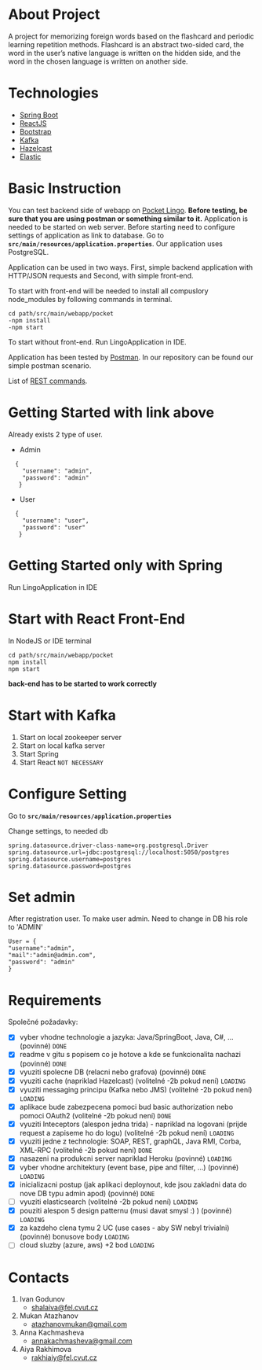 # About Project
A project for memorizing foreign words based on the flashcard and periodic learning repetition methods. 
Flashcard is an abstract two-sided card, the word in the user’s native language is written on the hidden side,
and the word in the chosen language is written on another side.

# Technologies
- [Spring Boot](https://spring.io/)
- [ReactJS](https://reactjs.org/)
- [Bootstrap](https://react-bootstrap.github.io/)
- [Kafka](https://kafka.apache.org)
- [Hazelcast](https://hazelcast.com)
- [Elastic](https://en.wikipedia.org/wiki/Elasticsearch)

# Basic Instruction
You can test backend side of webapp on [Pocket Lingo](https://pocketlingo.herokuapp.com).
**Before testing, be sure that you are using postman or something similar to it.**
Application is needed to be started on web server. Before starting need to configure settings
of application as link to database.
Go to 
**`src/main/resources/application.properties`**.
Our application uses PostgreSQL.

Application can be used in two ways.
First, simple backend application with HTTP/JSON requests and
Second, with simple front-end.

To start with front-end will be needed to install all compuslory node_modules
by following commands in terminal.

```
cd path/src/main/webapp/pocket
-npm install
-npm start
```

To start without front-end. Run LingoApplication in IDE.

Application has been tested by [Postman](https://www.postman.com/).
In our repository can be found our simple postman scenario.

List of [REST commands](https://docs.google.com/spreadsheets/d/1Ygypo5pBWKg3PPsv57oQaRn93tDpLtIgThrzHjo3Ic8/edit#gid=0).

# Getting Started with link above
Already exists 2 type of user.
- Admin
```
  {
    "username": "admin",
    "password": "admin"
   }
```
- User
```
  {
    "username": "user",
    "password": "user"
   }
```

# Getting Started only with Spring
Run LingoApplication in IDE

# Start with React Front-End
In NodeJS or IDE terminal

```
cd path/src/main/webapp/pocket
npm install
npm start 
```

**back-end has to be started to work correctly**

# Start with Kafka
1. Start on local zookeeper server
2. Start on local kafka server
3. Start Spring
4. Start React `NOT NECESSARY`

# Configure Setting
Go to 
**`src/main/resources/application.properties`**

Change settings, to needed db

``` 
spring.datasource.driver-class-name=org.postgresql.Driver
spring.datasource.url=jdbc:postgresql://localhost:5050/postgres
spring.datasource.username=postgres 
spring.datasource.password=postgres
```

# Set admin
After registration user. To make user admin. Need to change in DB his role to 'ADMIN'

``` 
User = {
"username":"admin",
"mail":"admin@admin.com",
"password": "admin"
}
```

# Requirements
Společné požadavky:
- [X] vyber vhodne technologie a jazyka: Java/SpringBoot, Java, C#, … (povinné) `DONE`
- [X] readme v gitu s popisem co je hotove a kde se funkcionalita nachazi (povinné) `DONE`
- [X] vyuziti spolecne DB (relacni nebo grafova) (povinné) `DONE`
- [X] vyuziti cache (napriklad Hazelcast) (volitelné -2b pokud není) `LOADING`
- [x] vyuziti messaging principu (Kafka nebo JMS) (volitelné -2b pokud není) `LOADING`
- [X] aplikace bude zabezpecena pomoci bud basic authorization nebo pomoci OAuth2 (volitelné -2b
pokud není) `DONE`
- [x] vyuziti Inteceptors (alespon jedna trida) - napriklad na logovani (prijde request a zapiseme ho do
logu) (volitelné -2b pokud není) `LOADING`
- [X] vyuziti jedne z technologie: SOAP, REST, graphQL, Java RMI, Corba, XML-RPC (volitelné -2b
pokud není) `DONE`
- [X] nasazeni na produkcni server napriklad Heroku (povinné) `LOADING`
- [X] vyber vhodne architektury (event base, pipe and filter, …) (povinné) `LOADING`
- [X] inicializacni postup (jak aplikaci deploynout, kde jsou zakladni data do nove DB typu admin apod)
(povinné) `DONE`
- [ ] vyuziti elasticsearch (volitelné -2b pokud není) `LOADING`
- [X] pouziti alespon 5 design patternu (musi davat smysl :) ) (povinné) `LOADING`
- [X] za kazdeho clena tymu 2 UC (use cases - aby SW nebyl trivialni) (povinné)
bonusove body `LOADING`
- [ ] cloud sluzby (azure, aws) +2 bod `LOADING`

# Contacts
1. Ivan Godunov
    - shalaiva@fel.cvut.cz
2. Mukan Atazhanov
   - atazhanovmukan@gmail.com
3. Anna Kachmasheva
   - annakachmasheva@gmail.com
4. Aiya Rakhimova
   - rakhiaiy@fel.cvut.cz
